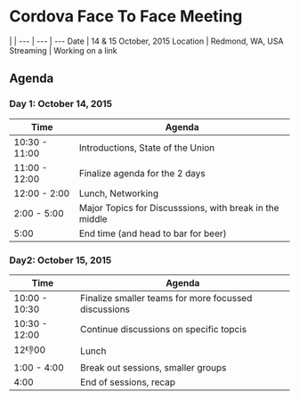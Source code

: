 # Cordova Face To Face Meeting

 | |
--- | --- | ---
Date | 14 & 15 October, 2015
Location | Redmond, WA, USA
Streaming | Working on a link


## Agenda

### Day 1: October 14, 2015

Time | Agenda
---|---
10:30 - 11:00 |  Introductions, State of the Union
11:00 - 12:00 | Finalize agenda for the 2 days
12:00 - 2:00 |  Lunch, Networking
2:00 - 5:00 | Major Topics for Discusssions, with break in the middle
5:00 |  End time (and head to bar for beer)

### Day2: October 15, 2015

Time | Agenda
---|---
10:00 - 10:30 |  Finalize smaller teams for more focussed discussions
10:30 - 12:00 |  Continue discussions on specific topcis
12:-1:00 |  Lunch
1:00 - 4:00 | Break out sessions, smaller groups
4:00 | End of sessions, recap

